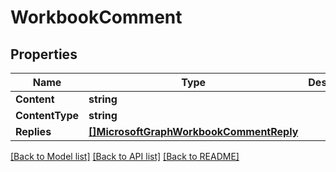 # WorkbookComment

## Properties

Name | Type | Description | Notes
------------ | ------------- | ------------- | -------------
**Content** | **string** |  | [optional] 
**ContentType** | **string** |  | [optional] 
**Replies** | [**[]MicrosoftGraphWorkbookCommentReply**](microsoft.graph.workbookCommentReply.md) |  | [optional] 

[[Back to Model list]](../README.md#documentation-for-models) [[Back to API list]](../README.md#documentation-for-api-endpoints) [[Back to README]](../README.md)


